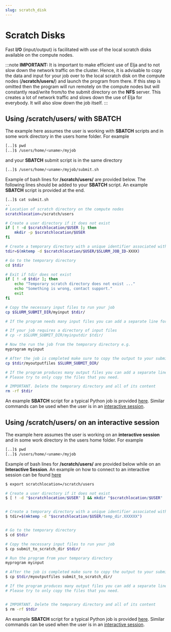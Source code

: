 ```yaml
---
slug: scratch_disk
---
```


# Scratch Disks

Fast **I/O** (input/output) is facilitated with use of the local scratch disks available on the compute nodes.

:::note
**IMPORTANT:** It is important to make efficient use of Elja and to not slow down the network traffic on the cluster. Hence, it is advisable to copy the data and input for your job over to the local scratch disk on the compute nodes (**/scratch/users/**) and launch the program from there. If this step is omitted then the program will run remotely on the compute nodes but will constantly read/write from/to the submit directory on the **NFS** server. This creates a lot of network traffic and slows down the use of Elja for everybody. It will also slow down the job itself.
:::

## Using /scratch/users/ with SBATCH

The example here assumes the user is working with **SBATCH** scripts and in some work directory in the users home folder. For example

```bash
[..]$ pwd
[..]$ /users/home/<uname>/myjob
```

and your **SBATCH** submit script is in the same directory

```bash
[..]$ /users/home/<uname>/myjob/submit.sh
```

Example of bash lines for **/scratch/users/** are provided below. The following lines should be added to your **SBATCH** script. An example **SBATCH** script is provided at the end.

```bash
[..]$ cat submit.sh
..
# Location of scratch directory on the compute nodes
scratchlocation=/scratch/users

# Create a user directory if it does not exist
if [ ! -d $scratchlocation/$USER ]; then
    mkdir -p $scratchlocation/$USER
fi

# Create a temporary directory with a unique identifier associated with your jobid
tdir=$(mktemp -d $scratchlocation/$USER/$SLURM_JOB_ID-XXXX)

# Go to the temporary directory
cd $tdir

# Exit if tdir does not exist
if [ ! -d $tdir ]; then
    echo "Temporary scratch directory does not exist ..."
    echo "Something is wrong, contact support."
    exit
fi

# Copy the necessary input files to run your job
cp $SLURM_SUBMIT_DIR/myinput $tdir/

# If the program needs many input files you can add a separate line for each file.

# If your job requires a directory of input files
# cp -r $SLURM_SUBMIT_DIR/myinputdir $tdir/

# Now the run the job from the temporary directory e.g.
myprogram myinput

# After the job is completed make sure to copy the output to your submit directory.
cp $tdir/myoutputfiles $SLURM_SUBMIT_DIR/

# If the program produces many output files you can add a separate line for each file.
# Please try to only copy the files that you need.

# IMPORTANT. Delete the temporary directory and all of its content
rm -rf $tdir

```
An example **SBATCH** script for a typical Python job is provided [here](../files/py_submit.txt). Similar commands can be used when the user is in an [interactive session](interactive_session).



## Using /scratch/users/ on an interactive session
The example here assumes the user is working on an **interactive session** and in some work directory in the users home folder. For example

```bash
[..]$ pwd
[..]$ /users/home/<uname>/myjob
```


Example of bash lines for **/scratch/users/** are provided below while on an **Interactive Session**. An example on how to connect to an interactive session  can be found [here](interactive_session)

```bash
$ export scratchlocation=/scratch/users 

# Create a user directory if it does not exist
$ [ ! -d "$scratchlocation/$USER" ] && mkdir "$scratchlocation/$USER"


# Create a temporary directory with a unique identifier associated with your jobid
$ tdir=$(mktemp -d "$scratchlocation/$USER/temp_dir.XXXXXX")


# Go to the temporary directory
$ cd $tdir

# Copy the necessary input files to run your job
$ cp submit_to_scratch_dir $tdir/

# Run the program from your temporary directory
myprogram myinput

# After the job is completed make sure to copy the output to your submit directory.
$ cp $tdir/myoutputfiles submit_to_scratch_dir/

# If the program produces many output files you can add a separate line for each file.
# Please try to only copy the files that you need.


# IMPORTANT. Delete the temporary directory and all of its content
$ rm -rf $tdir
```

An example **SBATCH** script for a typical Python job is provided [here](../files/py_submit.txt). Similar commands can be used when the user is in an [interactive session](interactive_session).